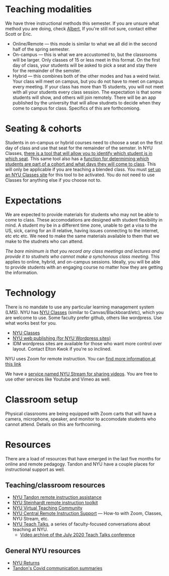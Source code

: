 # Teaching modalities
We have three instructional methods this semester. If you are unsure what method you are doing, check [Albert](https://albert.nyu.edu),  If you're still not sure, contact either Scott or Eric.

- Online/Remote &mdash; this mode is similar to what we all did in the second half of the spring semester. 
- On-campus &mdash; this is what we are accustomed to, but the classrooms will be larger. Only classes of 15 or less meet in this format. On the first day of class, your students will be asked to pick a seat and stay there for the remainder of the semster.
- Hybrid &mdash; this combines both of the other modes and has a weird twist. Your class will meet on campus, but you do not have to meet on campus every meeting. If your class has more than 15 students, you will not meet with all your students every class session. The expectation is that some students will show, and others will join remotely. There will be an app published by the university that will allow studnets to decide when they come to campus for class. Specifics of this are forthcomiong.

# Seating & cohorts
Students in on-campus or hybrid courses need to choose a seat on the first day of class and use that seat for the remainder of the semster. In NYU Classes, [there is a tool that will allow you to identify which student is in which seat](https://nyu.service-now.com/servicelink/kb_search.do?id=KB0018303). This same tool also has a [function for determiming which students are part of a cohort and what days they will come to class](https://nyu.service-now.com/servicelink/kb_search.do?id=KB0018303). This will only be applicable if you are teaching a blended class. You must [set up an NYU Classes site](https://nyu.service-now.com/servicelink/kb_search.do?id=041231816393895) for this tool to be activated. You do not need to use Classes for anything else if you choose not to.

# Expectations
We are expected to provide materials for students who may not be able to come to class. These accomodations are designed with student flexibility in mind. A student my be in a different time zone, unable to get a visa to the US, sick, caring for an ill relative, having issues connecting to the internet, etc etc etc. We need to make the same materials available to them that we make to the studnets who can attend.

*The bare minimum is that you record any class meetings and lectures and provide it to studnets who cannot make a synchonous class meeting.* This applies to online, hybrid, and on-campus sessions. Ideally, you will be able to provide students with an engaging course no matter how they are getting the information.

# Technology
There is no mandate to use any particular learning management system (LMS). NYU has [NYU Classes](https://newclasses.nyu.edu) (similar to Canvas/Blackboard/etc), which you are welcome to use. Some faculty prefer github, others like wordpress. Use what works best for you.

- [NYU Classes](https://newclasses.nyu.edu) 
- [NYU web publishing (for NYU Wordpress sites)](https://wp.nyu.edu/create/) 
- IDM wordpress sites are available for those who want more control over layout. Contact Elton Kwok if you're so inclined.

NYU uses Zoom for remote instruction. You can [find more information at this link](https://www.nyu.edu/life/information-technology/communication-and-conferencing/meetings-chat-conferencing/nyu-zoom.html)

We have a [service named NYU Stream for sharing videos](https://www.nyu.edu/life/information-technology/instructional-technology-support/video-and-media-creation-presentation/nyu-stream.html). You are free to use other services like Youtube and Vimeo as well. 

# Classroom setup
Physical classrooms are being equipped with Zoom carts that will have a camera, microphone, speaker, and monitor to accomodate students who cannot attend. Details on this are forthcoming.

# Resources
There are a load of resources that have emerged in the last five months for online and remote pedagogy. Tandon and NYU have a couple places for instructional support as well.

## Teaching/classroom resources
- [NYU Tandon remote instruction assistance](https://engineering.nyu.edu/academics/support-services/faculty-innovation-fitl/remote-instruction) 
- [NYU Steinhardt remote instruction toolkit](https://sites.google.com/nyu.edu/nyu-steinhardt-toolkit/home) 
- [NYU Virtual Teaching Community](https://sites.google.com/nyu.edu/virtual-teaching-community/home) 
- [NYU Central Remote Instruction Support](https://www.nyu.edu/faculty/teaching-and-learning-resources/remote-instruction-support.html) &mdash; How-to with Zoom, Classes, NYU Stream, etc. 
- [NYU Teach Talks](https://sites.google.com/nyu.edu/virtual-teaching-community/teachtalks?authuser=0), a series of faculty-focused conversations about teaching at NYU. 
    - [Video archive of the July 2020 Teach Talks conference](https://sites.google.com/nyu.edu/teachcamp/recordings-resources?authuser=1&pli=1)

## General NYU resources
- [NYU Returns](https://www.nyu.edu/life/safety-health-wellness/coronavirus-information.html)
- [Tandon's Covid communication summaries](https://engineering.nyu.edu/covid-19-communications-and-resources)
